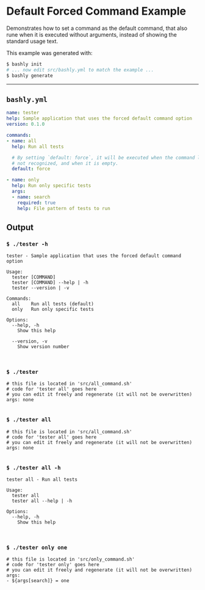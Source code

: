 # Default Forced Command Example

Demonstrates how to set a command as the default command, that also rune when
it is executed without arguments, instead of showing the standard usage text.

This example was generated with:

```bash
$ bashly init
# ... now edit src/bashly.yml to match the example ...
$ bashly generate
```

-----

## `bashly.yml`

````yaml
name: tester
help: Sample application that uses the forced default command option
version: 0.1.0

commands:
- name: all
  help: Run all tests

  # By setting `default: force`, it will be executed when the command line is
  # not recognized, and when it is empty.
  default: force

- name: only
  help: Run only specific tests
  args:
  - name: search
    required: true
    help: File pattern of tests to run
````



## Output

### `$ ./tester -h`

````shell
tester - Sample application that uses the forced default command option

Usage:
  tester [COMMAND]
  tester [COMMAND] --help | -h
  tester --version | -v

Commands:
  all    Run all tests (default)
  only   Run only specific tests

Options:
  --help, -h
    Show this help

  --version, -v
    Show version number



````

### `$ ./tester`

````shell
# this file is located in 'src/all_command.sh'
# code for 'tester all' goes here
# you can edit it freely and regenerate (it will not be overwritten)
args: none


````

### `$ ./tester all`

````shell
# this file is located in 'src/all_command.sh'
# code for 'tester all' goes here
# you can edit it freely and regenerate (it will not be overwritten)
args: none


````

### `$ ./tester all -h`

````shell
tester all - Run all tests

Usage:
  tester all
  tester all --help | -h

Options:
  --help, -h
    Show this help



````

### `$ ./tester only one`

````shell
# this file is located in 'src/only_command.sh'
# code for 'tester only' goes here
# you can edit it freely and regenerate (it will not be overwritten)
args:
- ${args[search]} = one


````



